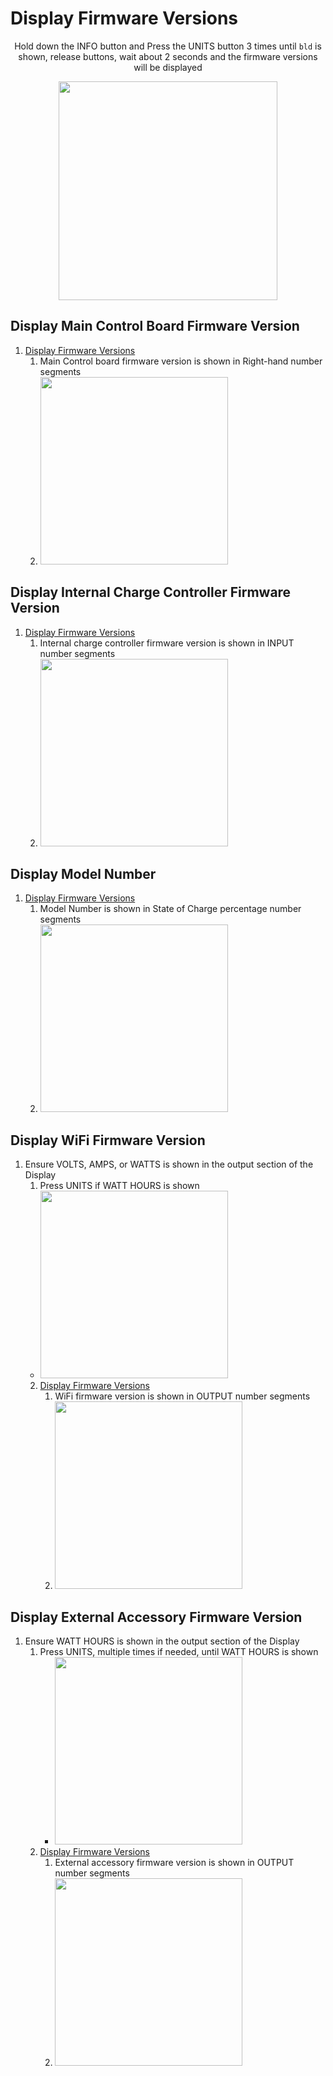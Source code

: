 # Display Firmware Versions

<p align="center">Hold down the INFO button and Press the UNITS button 3 times until <code>bld</code> is shown, release buttons, wait about 2 seconds and the firmware versions will be displayed</p>

<p align="center"><img src="https://user-images.githubusercontent.com/2783806/109569565-e380e580-7aa5-11eb-8a4a-ada69b1ae82c.jpg" width="350px"></p>

## Display Main Control Board Firmware Version

1. [Display Firmware Versions](#display-firmware-versions)
   1. Main Control board firmware version is shown in Right-hand number segments
   2. <img src="https://user-images.githubusercontent.com/2783806/88743089-183c5100-d101-11ea-900d-a70c65216114.jpg" width="300px">

## Display Internal Charge Controller Firmware Version

1. [Display Firmware Versions](#display-firmware-versions)
   1. Internal charge controller firmware version is shown in INPUT number segments
   2. <img src="https://user-images.githubusercontent.com/2783806/88743100-1bcfd800-d101-11ea-8d36-3e92f2825c7c.jpg" width="300px">

## Display Model Number

1. [Display Firmware Versions](#display-firmware-versions)
   1. Model Number is shown in State of Charge percentage number segments
   2. <img src="https://user-images.githubusercontent.com/2783806/88743093-196d7e00-d101-11ea-9936-b6ac90808af0.jpg" width="300px">

## Display WiFi Firmware Version

1. Ensure VOLTS, AMPS, or WATTS is shown in the output section of the Display
   1. Press UNITS if WATT HOURS is shown
   * <img src="https://user-images.githubusercontent.com/2783806/88743527-2ccd1900-d102-11ea-9a6d-ca63255585f6.jpg" width="300px">
   2. [Display Firmware Versions](#display-firmware-versions)
      1. WiFi firmware version is shown in OUTPUT number segments
      2. <img src="https://user-images.githubusercontent.com/2783806/88743645-669e1f80-d102-11ea-9356-151215e9e7d9.jpg" width="300px">

## Display External Accessory Firmware Version

1. Ensure WATT HOURS is shown in the output section of the Display
   1. Press UNITS, multiple times if needed, until WATT HOURS is shown
      * <img src="https://user-images.githubusercontent.com/2783806/88742798-5ab15e00-d100-11ea-924e-d4a3b218e0df.jpg" width="300px">
   2. [Display Firmware Versions](#display-firmware-versions)
      1. External accessory firmware version is shown in OUTPUT number segments
      2. <img src="https://user-images.githubusercontent.com/2783806/88743096-1a9eab00-d101-11ea-9f57-7c19ea2d2e56.jpg" width="300px">

